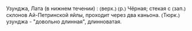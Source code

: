 ---
---

Узунджа, Лата (в нижнем течении)
: ⦅верх.⦆ ⦅р.⦆ Чёрная; стекая с ⦅зап.⦆ склонов Ай-Петринской яйлы, проходит через два каньона. ⦅Тюрк.⦆ узунджа - "довольно длинная", длинноватая.
